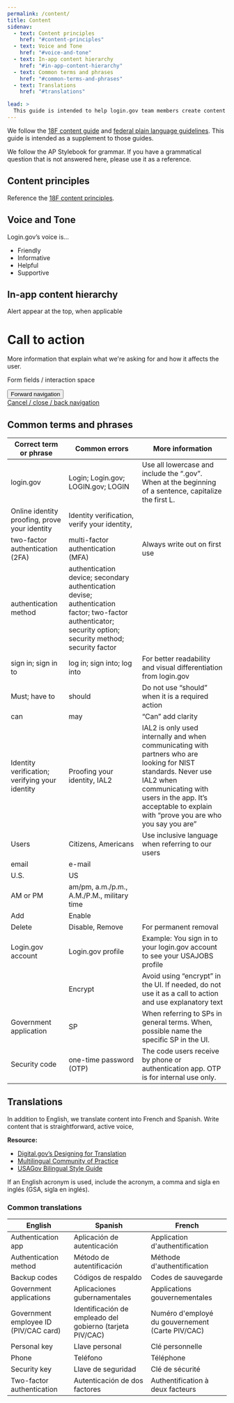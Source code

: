 ```yaml
---
permalink: /content/
title: Content
sidenav:
  - text: Content principles
    href: "#content-principles"
  - text: Voice and Tone
    href: "#voice-and-tone"
  - text: In-app content hierarchy
    href: "#in-app-content-hierarchy"
  - text: Common terms and phrases
    href: "#common-terms-and-phrases"
  - text: Translations
    href: "#translations"

lead: >
  This guide is intended to help login.gov team members create content that is consistent and accessible to our users.
---
```


We follow the [18F content guide](https://content-guide.18f.gov/) and [federal plain language guidelines](https://www.plainlanguage.gov/guidelines/). This guide is intended as a supplement to those guides.

We follow the AP Stylebook for grammar. If you have a grammatical question that is not answered here, please use it as a reference.

## Content principles

Reference the [18F content principles](https://content-guide.18f.gov/content-principles/).

## Voice and Tone

Login.gov’s voice is&hellip;

* Friendly
* Informative
* Helpful
* Supportive

## In-app content hierarchy

<div class="maxw-tablet">
  <div class="border border-base-light padding-5">
    <!--alert-error-->
    <div class="usa-alert usa-alert--error">
      <div class="usa-alert__body">
        <p class="usa-alert__text">Alert appear at the top, when applicable</p>
      </div>
    </div>
    <!--text-->
    <div class="usa-prose margin-y-5">
      <h1 class="">Call to action</h1>
      <p>More information that explain what we're asking for and how it affects the user.</p>  
    </div>
    <div class="margin-y-6">
      <p class="bg-gray-5 padding-5">Form fields / interaction space</p>
    </div>
    <button class="usa-button">Forward navigation</button>
    <div class="border-top margin-top-4"></div>
    <div class="usa-prose margin-top-2">
      <a href="#" class="primary">Cancel / close / back navigation</a>
    </div>
  </div>
</div>

## Common terms and phrases

|Correct term or phrase   	|Common errors   	|More information   	|
|---	|---	|---	|
|login.gov   	|Login; Login.gov; LOGIN.gov; LOGIN   	|Use all lowercase and include the “.gov”. When at the beginning of a sentence, capitalize the first L.   	|
|Online identity proofing, prove your identity   	|Identity verification, verify your identity,   	|   	|
|two-factor authentication (2FA)   	|multi-factor authentication (MFA)   	|Always write out on first use   	|
|authentication method   	|authentication device; secondary authentication devise; authentication factor; two-factor authenticator; security option; security method; security factor   	|   	|
|sign in; sign in to   	|log in; sign into; log into   	|For better readability and visual differentiation from login.gov   	|
|Must; have to   	|should   	|Do not use “should” when it is a required action   	|
|can   	|may   	|“Can” add clarity   	|
|Identity verification; verifying your identity   	|Proofing your identity, IAL2   	|IAL2 is only used internally and when communicating with partners who are looking for NIST standards. Never use IAL2 when communicating with users in the app. It’s acceptable to explain with “prove you are who you say you are”   	|
|Users   	|Citizens, Americans   	|Use inclusive language when referring to our users   	|
|email   	|e-mail   	|   	|
|U.S.   	|US   	|   	|
|AM or PM   	|am/pm, a.m./p.m., A.M./P.M., military time   	|   	|
|Add   	|Enable   	|   	|
|Delete   	|Disable, Remove   	|For permanent removal   	|
|Login.gov account   	|Login.gov profile  	|Example: You sign in to your login.gov account to see your USAJOBS profile   	|
|   	|Encrypt   	|Avoid using “encrypt” in the UI. If needed, do not use it as a call to action and use explanatory text   	|
|Government application   	|SP   	|When referring to SPs in general terms. When, possible name the specific SP in the UI.   	|
|Security code   	|one-time password (OTP)   	|The code users receive by phone or authentication app. OTP is for internal use only.   	|

## Translations

In addition to English, we translate content into French and Spanish. Write content that is straightforward, active voice, 

**Resource:**

* [Digital.gov’s Designing for Translation](https://digital.gov/2018/12/20/designing-for-translation/)
* [Multilingual Community of Practice](https://digital.gov/communities/multilingual/)
* [USAGov Bilingual Style Guide](https://www.usa.gov/style-guide/table-of-contents)

If an English acronym is used, include the acronym, a comma and sigla en inglés (GSA, sigla en inglés).

### Common translations

|English   	|Spanish   	|French   	|
|---	|---	|---	|
|Authentication app   	|Aplicación de autenticación  	|Application d'authentification   	|
|Authentication method   	|Método de autentificación   	|Méthode d'authentification   	|
|Backup codes   	|Códigos de respaldo   	|Codes de sauvegarde   	|
|Government applications    |Aplicaciones gubernamentales   |Applications gouvernementales   |
|Government employee ID (PIV/CAC card)   	|Identificación de empleado del gobierno (tarjeta PIV/CAC)   	|Numéro d'employé du gouvernement (Carte PIV/CAC)   	|
|Personal key   	|Llave personal   	|Clé personnelle   	|
|Phone   	|Teléfono   	|Téléphone   	|
|Security key   	|Llave de seguridad   	|Clé de sécurité   	|
|Two-factor authentication   	|Autenticación de dos factores   	|Authentification à deux facteurs   	|
